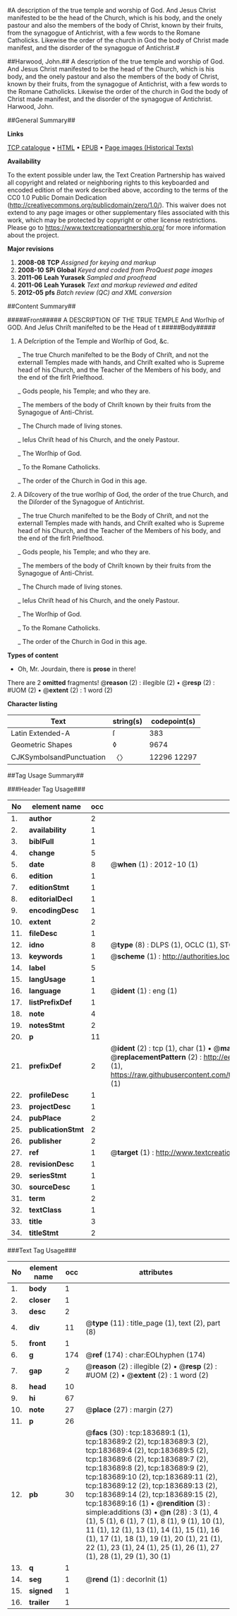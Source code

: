 #A description of the true temple and worship of God. And Jesus Christ manifested to be the head of the Church, which is his body, and the onely pastour and also the members of the body of Christ, known by their fruits, from the synagogue of Antichrist, with a few words to the Romane Catholicks. Likewise the order of the church in God the body of Christ made manifest, and the disorder of the synagogue of Antichrist.#

##Harwood, John.##
A description of the true temple and worship of God. And Jesus Christ manifested to be the head of the Church, which is his body, and the onely pastour and also the members of the body of Christ, known by their fruits, from the synagogue of Antichrist, with a few words to the Romane Catholicks. Likewise the order of the church in God the body of Christ made manifest, and the disorder of the synagogue of Antichrist.
Harwood, John.

##General Summary##

**Links**

[TCP catalogue](http://www.ota.ox.ac.uk/tcp/)  • 
[HTML](http://tei.it.ox.ac.uk/tcp/Texts-HTML/free/B03/B03609.html)  • 
[EPUB](http://tei.it.ox.ac.uk/tcp/Texts-EPUB/free/B03/B03609.epub) • 
[Page images (Historical Texts)](https://historicaltexts.jisc.ac.uk/eebo-99889531e)

**Availability**

To the extent possible under law, the Text Creation Partnership has waived all copyright and related or neighboring rights to this keyboarded and encoded edition of the work described above, according to the terms of the CC0 1.0 Public Domain Dedication (http://creativecommons.org/publicdomain/zero/1.0/). This waiver does not extend to any page images or other supplementary files associated with this work, which may be protected by copyright or other license restrictions. Please go to https://www.textcreationpartnership.org/ for more information about the project.

**Major revisions**

1. __2008-08__ __TCP__ *Assigned for keying and markup*
1. __2008-10__ __SPi Global__ *Keyed and coded from ProQuest page images*
1. __2011-06__ __Leah Yurasek__ *Sampled and proofread*
1. __2011-06__ __Leah Yurasek__ *Text and markup reviewed and edited*
1. __2012-05__ __pfs__ *Batch review (QC) and XML conversion*

##Content Summary##

#####Front#####
A DESCRIPTION OF THE TRUE TEMPLE And Worſhip of GOD. And Jeſus Chriſt manifeſted to be the Head of t
#####Body#####

1. A Deſcription of the Temple and Worſhip of God, &c.

    _ The true Church manifeſted to be the Body of Chriſt, and not the externall Temples made with hands, and Chriſt exalted who is Supreme head of his Church, and the Teacher of the Members of his body, and the end of the firſt Prieſthood.

    _ Gods people, his Temple; and who they are.

    _ The members of the body of Chriſt known by their fruits from the Synagogue of Anti-Christ.

    _ The Church made of living stones.

    _ Ieſus Chriſt head of his Church, and the onely Pastour.

    _ The Worſhip of God.

    _ To the Romane Catholicks.

    _ The order of the Church in God in this age.

1. A Diſcovery of the true worſhip of God, the order of the true Church, and the Diſorder of the Synagogue of Antichrist.

    _ The true Church manifeſted to be the Body of Chriſt, and not the externall Temples made with hands, and Chriſt exalted who is Supreme head of his Church, and the Teacher of the Members of his body, and the end of the firſt Prieſthood.

    _ Gods people, his Temple; and who they are.

    _ The members of the body of Chriſt known by their fruits from the Synagogue of Anti-Christ.

    _ The Church made of living stones.

    _ Ieſus Chriſt head of his Church, and the onely Pastour.

    _ The Worſhip of God.

    _ To the Romane Catholicks.

    _ The order of the Church in God in this age.

**Types of content**

  * Oh, Mr. Jourdain, there is **prose** in there!

There are 2 **omitted** fragments! 
 @__reason__ (2) : illegible (2)  •  @__resp__ (2) : #UOM (2)  •  @__extent__ (2) : 1 word (2)

**Character listing**


|Text|string(s)|codepoint(s)|
|---|---|---|
|Latin Extended-A|ſ|383|
|Geometric Shapes|◊|9674|
|CJKSymbolsandPunctuation|〈〉|12296 12297|

##Tag Usage Summary##

###Header Tag Usage###

|No|element name|occ|attributes|
|---|---|---|---|
|1.|__author__|2||
|2.|__availability__|1||
|3.|__biblFull__|1||
|4.|__change__|5||
|5.|__date__|8| @__when__ (1) : 2012-10 (1)|
|6.|__edition__|1||
|7.|__editionStmt__|1||
|8.|__editorialDecl__|1||
|9.|__encodingDesc__|1||
|10.|__extent__|2||
|11.|__fileDesc__|1||
|12.|__idno__|8| @__type__ (8) : DLPS (1), OCLC (1), STC (3), EEBO-CITATION (1), PROQUEST (1), VID (1)|
|13.|__keywords__|1| @__scheme__ (1) : http://authorities.loc.gov/ (1)|
|14.|__label__|5||
|15.|__langUsage__|1||
|16.|__language__|1| @__ident__ (1) : eng (1)|
|17.|__listPrefixDef__|1||
|18.|__note__|4||
|19.|__notesStmt__|2||
|20.|__p__|11||
|21.|__prefixDef__|2| @__ident__ (2) : tcp (1), char (1)  •  @__matchPattern__ (2) : ([0-9\-]+):([0-9IVX]+) (1), (.+) (1)  •  @__replacementPattern__ (2) : http://eebo.chadwyck.com/downloadtiff?vid=$1&page=$2 (1), https://raw.githubusercontent.com/textcreationpartnership/Texts/master/tcpchars.xml#$1 (1)|
|22.|__profileDesc__|1||
|23.|__projectDesc__|1||
|24.|__pubPlace__|2||
|25.|__publicationStmt__|2||
|26.|__publisher__|2||
|27.|__ref__|1| @__target__ (1) : http://www.textcreationpartnership.org/docs/. (1)|
|28.|__revisionDesc__|1||
|29.|__seriesStmt__|1||
|30.|__sourceDesc__|1||
|31.|__term__|2||
|32.|__textClass__|1||
|33.|__title__|3||
|34.|__titleStmt__|2||


###Text Tag Usage###

|No|element name|occ|attributes|
|---|---|---|---|
|1.|__body__|1||
|2.|__closer__|1||
|3.|__desc__|2||
|4.|__div__|11| @__type__ (11) : title_page (1), text (2), part (8)|
|5.|__front__|1||
|6.|__g__|174| @__ref__ (174) : char:EOLhyphen (174)|
|7.|__gap__|2| @__reason__ (2) : illegible (2)  •  @__resp__ (2) : #UOM (2)  •  @__extent__ (2) : 1 word (2)|
|8.|__head__|10||
|9.|__hi__|67||
|10.|__note__|27| @__place__ (27) : margin (27)|
|11.|__p__|26||
|12.|__pb__|30| @__facs__ (30) : tcp:183689:1 (1), tcp:183689:2 (2), tcp:183689:3 (2), tcp:183689:4 (2), tcp:183689:5 (2), tcp:183689:6 (2), tcp:183689:7 (2), tcp:183689:8 (2), tcp:183689:9 (2), tcp:183689:10 (2), tcp:183689:11 (2), tcp:183689:12 (2), tcp:183689:13 (2), tcp:183689:14 (2), tcp:183689:15 (2), tcp:183689:16 (1)  •  @__rendition__ (3) : simple:additions (3)  •  @__n__ (28) : 3 (1), 4 (1), 5 (1), 6 (1), 7 (1), 8 (1), 9 (1), 10 (1), 11 (1), 12 (1), 13 (1), 14 (1), 15 (1), 16 (1), 17 (1), 18 (1), 19 (1), 20 (1), 21 (1), 22 (1), 23 (1), 24 (1), 25 (1), 26 (1), 27 (1), 28 (1), 29 (1), 30 (1)|
|13.|__q__|1||
|14.|__seg__|1| @__rend__ (1) : decorInit (1)|
|15.|__signed__|1||
|16.|__trailer__|1||
